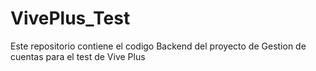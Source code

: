 # VivePlus_Test
Este repositorio contiene el codigo Backend del proyecto de Gestion de cuentas para el test de Vive Plus
